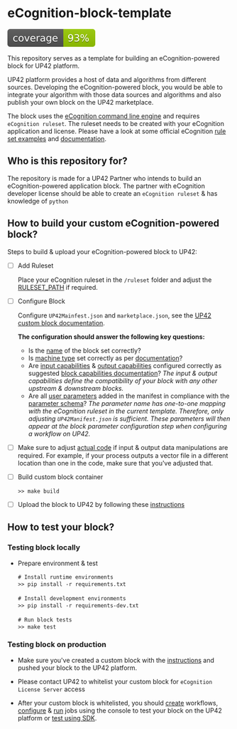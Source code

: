 # eCognition-block-template
![coverage](coverage.svg)

This repository serves as a template for building an eCognition-powered block
for UP42 platform. 

UP42 platform provides a host of data and algorithms from different sources.
Developing the eCognition-powered block, you would be able to integrate your
algorithm with those data sources and algorithms and also publish your own block
on the UP42 marketplace.

The block uses the [eCognition command line
engine](https://hub.docker.com/r/ecognition/linux_cle) and requires `eCognition
ruleset`. The ruleset needs to be created with your eCognition application and
license. Please have a look at some official eCognition [rule set
examples][ruleset-examples] and [documentation][ecognition-doc].

## Who is this repository for?
The repository is made for a UP42 Partner who intends to build an
eCognition-powered application block. The partner with eCognition developer
license should be able to create an `eCognition ruleset` & has knowledge of
`python`

## How to build your custom eCognition-powered block?

Steps to build & upload your eCognition-powered block to UP42:

- [ ] Add Ruleset
  
  Place your eCognition ruleset in the `/ruleset` folder and adjust the [RULESET_PATH][repo-manifest-ruleset-config] if required. 
  

- [ ] Configure Block

  Configure `UP42Mainfest.json` and `marketplace.json`, see the [UP42 custom
  block documentation][up42-custom-block-doc]. 

  **The configuration should answer the following key questions:**
  - Is the [name][repo-manifest-block-name] of the block set correctly?
  - Is [machine type][repo-manifest-machine-types] set correctly as per [documentation][machine-types]?
  - Are [input capabilities][repo-manifest-input-capabilities] & [output capabilities][repo-manifest-output-capabilities] configured correctly as suggested [block capabilities documentation][block-capabilities]? *The input & output capabilities define the compatibility of your block with any other upstream & downstream blocks.*
  - Are all [user parameters][repo-manifest-parameters] added in the manifest in compliance with the [parameter schema][runtime-parameters]? *The parameter name has one-to-one mapping with the eCognition ruleset in the current template. Therefore, only adjusting `UP42Manifest.json` is sufficient. These parameters will then appear at the block parameter configuration step when configuring a workflow on UP42.*

- [ ] Make sure to adjust [actual code][repo-process-block] if input & output data manipulations are required. For example, if your process outputs a vector file in a different location than one in the code, make sure that you've adjusted that.

- [ ] Build custom block container

  ```shell
  >> make build
  ``` 
- [ ] Upload the block to UP42 by following these [instructions][up42-first-custom-block]

## How to test your block?

### Testing block locally

- Prepare environment & test

  ```shell
  # Install runtime environments
  >> pip install -r requirements.txt
  
  # Install development environments
  >> pip install -r requirements-dev.txt

  # Run block tests
  >> make test

  ```

### Testing block on production
- Make sure you've created a custom block with the
[instructions](#how-to-build-your-custom-ecognition-block) and pushed your block
to the UP42 platform.

- Please contact UP42 to whitelist your custom block for `eCognition License Server` access
- After your custom block is whitelisted, you should [create][create-workflow] workflows, [configure][configure-job] & [run][run-job] jobs using the console to test your block on the UP42 platform or [test using SDK][sdk-workflow-and-job].




<!-- All link references -->
[up42-first-custom-block]: https://docs.up42.com/getting-started/first-custom-block.html
[up42-custom-block-doc]: https://docs.up42.com/going-further/custom-processing-block-dev.html
[ecognition-doc]: https://support.ecognition.com/hc/en-us/categories/360002401060-Library-
[machine-types]: https://docs.up42.com/account/credits#machine-type
[block-capabilities]: https://docs.up42.com/processing-platform/custom-blocks/capabilities
[ruleset-examples]: https://support.ecognition.com/hc/en-us/sections/360004538160-Project-Rule-Set-Examples
[create-workflow]: https://docs.up42.com/processing-platform/workflows/create-workflow-commercial
[configure-job]: https://docs.up42.com/processing-platform/jobs/configure-job-commercial
[run-job]: https://docs.up42.com/processing-platform/jobs/run-job-commercial
[sdk-workflow-and-job]: https://sdk.up42.com/analytics_workflow/ 
[runtime-parameters]: https://docs.up42.com/processing-platform/custom-blocks/parameters#processing-parameters

<!--- All Repository Parmalinks --->
[repo-manifest-block-name]: https://github.com/up42/ecognition-powered-block-template/blob/master/UP42Manifest.json#L3
[repo-manifest-machine-types]: https://github.com/up42/ecognition-powered-block-template/blob/master/UP42Manifest.json#L13-L15
[repo-manifest-output-capabilities]: https://github.com/up42/ecognition-powered-block-template/blob/master/UP42Manifest.json#L28-L39
[repo-manifest-ruleset-config]: https://github.com/up42/ecognition-powered-block-template/blob/master/src/config.py#L11
[repo-manifest-input-capabilities]: https://github.com/up42/ecognition-powered-block-template/blob/master/UP42Manifest.json#L16-L27
[repo-process-block]: https://github.com/up42/ecognition-powered-block-template/blob/master/src/ecognition.py#L164-L191
[repo-manifest-parameters]: https://github.com/up42/ecognition-powered-block-template/blob/master/UP42Manifest.json#L12
